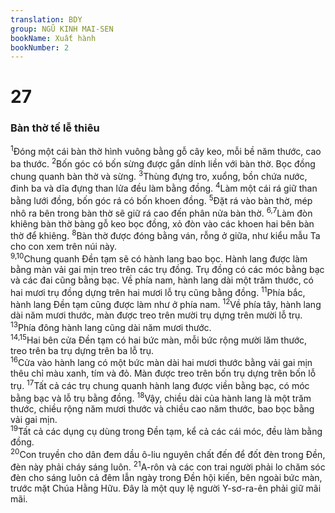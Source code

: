 ```yaml
---
translation: BDY
group: NGŨ KINH MAI-SEN
bookName: Xuất hành 
bookNumber: 2
---
```


<div class="title"><h1>27</h1><h3>Bàn thờ tế lễ thiêu</h3></div>
<span class="verse xu_27_1"><sup>1</sup>Đóng một cái bàn thờ hình vuông bằng gỗ cây keo, mỗi bề năm thước, cao ba thước. </span>
<span class="verse xu_27_2"><sup>2</sup>Bốn góc có bốn sừng được gắn dính liền với bàn thờ. Bọc đồng chung quanh bàn thờ và sừng. </span>
<span class="verse xu_27_3"><sup>3</sup>Thùng đựng tro, xuổng, bồn chứa nước, đinh ba và dĩa đựng than lửa đều làm bằng đồng. </span>
<span class="verse xu_27_4"><sup>4</sup>Làm một cái rá giữ than bằng lưới đồng, bốn góc rá có bốn khoen đồng. </span>
<span class="verse xu_27_5"><sup>5</sup>Đặt rá vào bàn thờ, mép nhô ra bên trong bàn thờ sẽ giữ rá cao đến phân nửa bàn thờ. </span>
<span class="verse xu_27_6 xu_27_7"><sup>6,7</sup>Làm đòn khiêng bàn thờ bàng gỗ keo bọc đồng, xỏ đòn vào các khoen hai bên bàn thờ để khiêng. </span>
<span class="verse xu_27_8"><sup>8</sup>Bàn thờ được đóng bằng ván, rỗng ở giữa, như kiểu mẫu Ta cho con xem trên núi này.<br/></span>
<span class="verse xu_27_9 xu_27_10"><sup>9,10</sup>Chung quanh Đền tạm sẽ có hành lang bao bọc. Hành lang được làm bằng màn vải gai mịn treo trên các trụ đồng. Trụ đồng có các móc bằng bạc và các đai cũng bằng bạc. Về phía nam, hành lang dài một trăm thước, có hai mươi trụ đồng dựng trên hai mươi lỗ trụ cũng bằng đồng. </span>
<span class="verse xu_27_11"><sup>11</sup>Phía bắc, hành lang Đền tạm cũng được làm như ở phía nam. </span>
<span class="verse xu_27_12"><sup>12</sup>Về phía tây, hành lang dài năm mươi thước, màn được treo trên mười trụ dựng trên mười lỗ trụ. </span>
<span class="verse xu_27_13"><sup>13</sup>Phía đông hành lang cũng dài năm mươi thước.<br/></span>
<span class="verse xu_27_14 xu_27_15"><sup>14,15</sup>Hai bên cửa Đền tạm có hai bức màn, mỗi bức rộng mười lăm thước, treo trên ba trụ dựng trên ba lỗ trụ.<br/></span>
<span class="verse xu_27_16"><sup>16</sup>Cửa vào hành lang có một bức màn dài hai mươi thước bằng vải gai mịn thêu chỉ màu xanh, tím và đỏ. Màn được treo trên bốn trụ dựng trên bốn lỗ trụ. </span>
<span class="verse xu_27_17"><sup>17</sup>Tất cả các trụ chung quanh hành lang được viền bằng bạc, có móc bằng bạc và lỗ trụ bằng đồng. </span>
<span class="verse xu_27_18"><sup>18</sup>Vậy, chiều dài của hành lang là một trăm thước, chiều rộng năm mươi thước và chiều cao năm thước, bao bọc bằng vải gai mịn.<br/></span>
<span class="verse xu_27_19"><sup>19</sup>Tất cả các dụng cụ dùng trong Đền tạm, kể cả các cái móc, đều làm bằng đồng.<br/></span>
<span class="verse xu_27_20"><sup>20</sup>Con truyền cho dân đem dầu ô-liu nguyên chất đến để đốt đèn trong Đền, đèn này phải cháy sáng luôn. </span>
<span class="verse xu_27_21"><sup>21</sup>A-rôn và các con trai người phải lo chăm sóc đèn cho sáng luôn cả đêm lẫn ngày trong Đền hội kiến, bên ngoài bức màn, trước mặt Chúa Hằng Hữu. Đây là một quy lệ người Y-sơ-ra-ên phải giữ mãi mãi.    </span>
